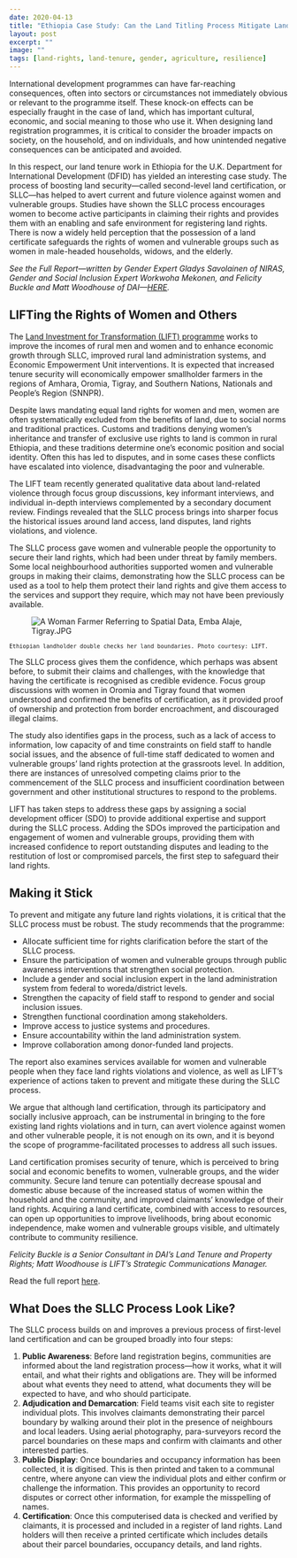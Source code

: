 ```yaml
---
date: 2020-04-13
title: "Ethiopia Case Study: Can the Land Titling Process Mitigate Land-Related Violence Against Women and Vulnerable Groups?"
layout: post
excerpt: ""
image: ""
tags: [land-rights, land-tenure, gender, agriculture, resilience]
---
```

<p>International development programmes can have far-reaching consequences, often into sectors or circumstances not immediately obvious or relevant to the programme itself. These knock-on effects can be especially fraught in the case of land, which has important cultural, economic, and social meaning to those who use it. When designing land registration programmes, it is critical to consider the broader impacts on society, on the household, and on individuals, and how unintended negative consequences can be anticipated and avoided.</p><p>In this respect, our land tenure work in Ethiopia for the U.K. Department for International Development (DFID) has yielded an interesting case study. The process of boosting land security—called second-level land certification, or SLLC—has helped to avert current and future violence against women and vulnerable groups. Studies have shown the SLLC process encourages women to become active participants in claiming their rights and provides them with an enabling and safe environment for registering land rights. There is now a widely held perception that the possession of a land certificate safeguards the rights of women and vulnerable groups such as women in male-headed households, widows, and the elderly.</p><p><em>See the Full Report—written by Gender Expert Gladys Savolainen of NIRAS, Gender and Social Inclusion Expert Workwoha Mekonen, and Felicity Buckle and Matt Woodhouse of DAI—<a href="https://pubs.ghost.io/uploads/Preventing%20and%20Mitigating%20Land%20Certification%20Related%20Violence%20against%20women%20and%20VGs.pdf">HERE</a>.</em></p><h2 id="lifting-the-rights-of-women-and-others">LIFTing the Rights of Women and Others</h2><p>The <a href="https://www.dai.com/our-work/projects/ethiopia-land-investment-transformation-lift">Land Investment for Transformation (LIFT) programme</a> works to improve the incomes of rural men and women and to enhance economic growth through SLLC, improved rural land administration systems, and Economic Empowerment Unit interventions. It is expected that increased tenure security will economically empower smallholder farmers in the regions of Amhara, Oromia, Tigray, and Southern Nations, Nationals and People’s Region (SNNPR).</p><p>Despite laws mandating equal land rights for women and men, women are often systematically excluded from the benefits of land, due to social norms and traditional practices. Customs and traditions denying women’s inheritance and transfer of exclusive use rights to land is common in rural Ethiopia, and these traditions determine one’s economic position and social identity. Often this has led to disputes, and in some cases these conflicts have escalated into violence, disadvantaging the poor and vulnerable.</p><p>The LIFT team recently generated qualitative data about land-related violence through focus group discussions, key informant interviews, and individual in-depth interviews complemented by a secondary document review. Findings revealed that the SLLC process brings into sharper focus the historical issues around land access, land disputes, land rights violations, and violence.</p><p>The SLLC process gave women and vulnerable people the opportunity to secure their land rights, which had been under threat by family members. Some local neighbourhood authorities supported women and vulnerable groups in making their claims, demonstrating how the SLLC process can be used as a tool to help them protect their land rights and give them access to the services and support they require, which may not have been previously available.</p><figure class="kg-card kg-image-card"><img src="https://pubs.ghost.io/uploads/A%20Woman%20Farmer%20%20Referring%20%20to%20%20Spatial%20Data,%20Emba%20Alaje,%20Tigray.JPG" class="kg-image" alt="A Woman Farmer  Referring  to  Spatial Data, Emba Alaje, Tigray.JPG" loading="lazy"></figure><p><code><code>Ethiopian landholder double checks her land boundaries. Photo courtesy: LIFT.</code></code></p><p>The SLLC process gives them the confidence, which perhaps was absent before, to submit their claims and challenges, with the knowledge that having the certificate is recognised as credible evidence. Focus group discussions with women in Oromia and Tigray found that women understood and confirmed the benefits of certification, as it provided proof of ownership and protection from border encroachment, and discouraged illegal claims.</p><p>The study also identifies gaps in the process, such as a lack of access to information, low capacity of and time constraints on field staff to handle social issues, and the absence of full-time staff dedicated to women and vulnerable groups’ land rights protection at the grassroots level. In addition, there are instances of unresolved competing claims prior to the commencement of the SLLC process and insufficient coordination between government and other institutional structures to respond to the problems.</p><p>LIFT has taken steps to address these gaps by assigning a social development officer (SDO) to provide additional expertise and support during the SLLC process. Adding the SDOs improved the participation and engagement of women and vulnerable groups, providing them with increased confidence to report outstanding disputes and leading to the restitution of lost or compromised parcels, the first step to safeguard their land rights.</p><h2 id="making-it-stick">Making it Stick</h2><p>To prevent and mitigate any future land rights violations, it is critical that the SLLC process must be robust. The study recommends that the programme:</p><ul><li>Allocate sufficient time for rights clarification before the start of the SLLC process.</li><li>Ensure the participation of women and vulnerable groups through public awareness interventions that strengthen social protection.</li><li>Include a gender and social inclusion expert in the land administration system from federal to woreda/district levels.</li><li>Strengthen the capacity of field staff to respond to gender and social inclusion issues.</li><li>Strengthen functional coordination among stakeholders.</li><li>Improve access to justice systems and procedures.</li><li>Ensure accountability within the land administration system.</li><li>Improve collaboration among donor-funded land projects.</li></ul><p>The report also examines services available for women and vulnerable people when they face land rights violations and violence, as well as LIFT’s experience of actions taken to prevent and mitigate these during the SLLC process.</p><p>We argue that although land certification, through its participatory and socially inclusive approach, can be instrumental in bringing to the fore existing land rights violations and in turn, can avert violence against women and other vulnerable people, it is not enough on its own, and it is beyond the scope of programme-facilitated processes to address all such issues.</p><p>Land certification promises security of tenure, which is perceived to bring social and economic benefits to women, vulnerable groups, and the wider community. Secure land tenure can potentially decrease spousal and domestic abuse because of the increased status of women within the household and the community, and improved claimants’ knowledge of their land rights. Acquiring a land certificate, combined with access to resources, can open up opportunities to improve livelihoods, bring about economic independence, make women and vulnerable groups visible, and ultimately contribute to community resilience.</p><p><em>Felicity Buckle is a Senior Consultant in DAI’s Land Tenure and Property Rights; Matt Woodhouse is LIFT’s Strategic Communications Manager.</em></p><p>Read the full report <a href="https://pubs.ghost.io/uploads/Preventing%20and%20Mitigating%20Land%20Certification%20Related%20Violence%20against%20women%20and%20VGs.pdf">here</a>.</p><h2 id="what-does-the-sllc-process-look-like">What Does the SLLC Process Look Like?</h2><p>The SLLC process builds on and improves a previous process of first-level land certification and can be grouped broadly into four steps:</p><ol><li><strong>Public Awareness</strong>: Before land registration begins, communities are informed about the land registration process—how it works, what it will entail, and what their rights and obligations are. They will be informed about what events they need to attend, what documents they will be expected to have, and who should participate.</li><li><strong>Adjudication and Demarcation</strong>: Field teams visit each site to register individual plots. This involves claimants demonstrating their parcel boundary by walking around their plot in the presence of neighbours and local leaders. Using aerial photography, para-surveyors record the parcel boundaries on these maps and confirm with claimants and other interested parties.</li><li><strong>Public Display</strong>: Once boundaries and occupancy information has been collected, it is digitised. This is then printed and taken to a communal centre, where anyone can view the individual plots and either confirm or challenge the information. This provides an opportunity to record disputes or correct other information, for example the misspelling of names.</li><li><strong>Certification</strong>: Once this computerised data is checked and verified by claimants, it is processed and included in a register of land rights. Land holders will then receive a printed certificate which includes details about their parcel boundaries, occupancy details, and land rights.</li></ol>
  